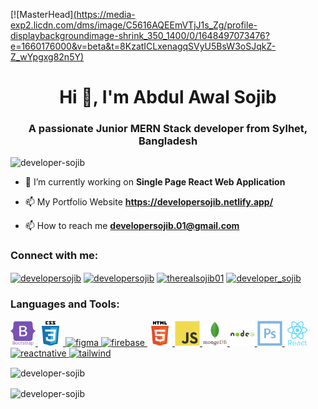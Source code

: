 [![MasterHead][(https://media-exp2.licdn.com/dms/image/C5616AQEEmVTjJ1s_Zg/profile-displaybackgroundimage-shrink_350_1400/0/1648497073476?e=1660176000&v=beta&t=8KzatICLxenagqSVyU5BsW3oSJqkZ-Z_wYpgxg82n5Y)](https://developersojib.netlify.app/)

<h1 align="center">Hi 👋, I'm Abdul Awal Sojib</h1>
<h3 align="center">A passionate Junior MERN Stack developer from Sylhet, Bangladesh</h3>

<p align="left"> <img src="https://komarev.com/ghpvc/?username=developer-sojib&label=Profile%20views&color=0e75b6&style=flat" alt="developer-sojib" /> </p>

- 🔭 I’m currently working on **Single Page React Web Application**

- 📫 My Portfolio Website **https://developersojib.netlify.app/**
- 📫 How to reach me **developersojib.01@gmail.com**

<h3 align="left">Connect with me:</h3>
<p align="left">
<a href="https://twitter.com/developersojib" target="blank"><img align="center" src="https://raw.githubusercontent.com/rahuldkjain/github-profile-readme-generator/master/src/images/icons/Social/twitter.svg" alt="developersojib" height="30" width="40" /></a>
<a href="https://linkedin.com/in/developersojib" target="blank"><img align="center" src="https://raw.githubusercontent.com/rahuldkjain/github-profile-readme-generator/master/src/images/icons/Social/linked-in-alt.svg" alt="developersojib" height="30" width="40" /></a>
<a href="https://fb.com/therealsojib01" target="blank"><img align="center" src="https://raw.githubusercontent.com/rahuldkjain/github-profile-readme-generator/master/src/images/icons/Social/facebook.svg" alt="therealsojib01" height="30" width="40" /></a>
<a href="https://instagram.com/developer_sojib" target="blank"><img align="center" src="https://raw.githubusercontent.com/rahuldkjain/github-profile-readme-generator/master/src/images/icons/Social/instagram.svg" alt="developer_sojib" height="30" width="40" /></a>
</p>

<h3 align="left">Languages and Tools:</h3>
<p align="left"> <a href="https://getbootstrap.com" target="_blank"> <img src="https://raw.githubusercontent.com/devicons/devicon/master/icons/bootstrap/bootstrap-plain-wordmark.svg" alt="bootstrap" width="40" height="40"/> </a> <a href="https://www.w3schools.com/css/" target="_blank"> <img src="https://raw.githubusercontent.com/devicons/devicon/master/icons/css3/css3-original-wordmark.svg" alt="css3" width="40" height="40"/> </a> <a href="https://www.figma.com/" target="_blank"> <img src="https://www.vectorlogo.zone/logos/figma/figma-icon.svg" alt="figma" width="40" height="40"/> </a> <a href="https://firebase.google.com/" target="_blank"> <img src="https://www.vectorlogo.zone/logos/firebase/firebase-icon.svg" alt="firebase" width="40" height="40"/> </a> <a href="https://www.w3.org/html/" target="_blank"> <img src="https://raw.githubusercontent.com/devicons/devicon/master/icons/html5/html5-original-wordmark.svg" alt="html5" width="40" height="40"/> </a> <a href="https://developer.mozilla.org/en-US/docs/Web/JavaScript" target="_blank"> <img src="https://raw.githubusercontent.com/devicons/devicon/master/icons/javascript/javascript-original.svg" alt="javascript" width="40" height="40"/> </a> <a href="https://www.mongodb.com/" target="_blank"> <img src="https://raw.githubusercontent.com/devicons/devicon/master/icons/mongodb/mongodb-original-wordmark.svg" alt="mongodb" width="40" height="40"/> </a> <a href="https://nodejs.org" target="_blank"> <img src="https://raw.githubusercontent.com/devicons/devicon/master/icons/nodejs/nodejs-original-wordmark.svg" alt="nodejs" width="40" height="40"/> </a> <a href="https://www.photoshop.com/en" target="_blank"> <img src="https://raw.githubusercontent.com/devicons/devicon/master/icons/photoshop/photoshop-line.svg" alt="photoshop" width="40" height="40"/> </a> <a href="https://reactjs.org/" target="_blank"> <img src="https://raw.githubusercontent.com/devicons/devicon/master/icons/react/react-original-wordmark.svg" alt="react" width="40" height="40"/> </a> <a href="https://reactnative.dev/" target="_blank"> <img src="https://reactnative.dev/img/header_logo.svg" alt="reactnative" width="40" height="40"/> </a> <a href="https://tailwindcss.com/" target="_blank"> <img src="https://www.vectorlogo.zone/logos/tailwindcss/tailwindcss-icon.svg" alt="tailwind" width="40" height="40"/> </a> </p>

<p><img align="center" src="https://github-readme-stats.vercel.app/api/top-langs?username=developer-sojib&show_icons=true&locale=en&layout=compact" alt="developer-sojib" /></p>

<p><img align="center" src="https://github-readme-streak-stats.herokuapp.com/?user=developer-sojib&" alt="developer-sojib" /></p>
